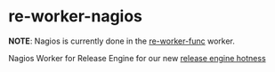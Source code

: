 re-worker-nagios
================
**NOTE**: Nagios is currently done in the [re-worker-func](https://github.com/RHInception/re-worker-func) worker.

Nagios Worker for Release Engine for our new [release engine hotness](https://github.com/RHInception/?query=re-)


